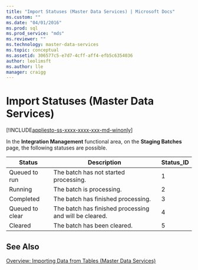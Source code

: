 ```yaml
---
title: "Import Statuses (Master Data Services) | Microsoft Docs"
ms.custom: ""
ms.date: "04/01/2016"
ms.prod: sql
ms.prod_service: "mds"
ms.reviewer: ""
ms.technology: master-data-services
ms.topic: conceptual
ms.assetid: 306577c5-e7d7-4cff-aff4-efb5c6354036
author: leolimsft
ms.author: lle
manager: craigg
---
```

# Import Statuses (Master Data Services)

[!INCLUDE[appliesto-ss-xxxx-xxxx-xxx-md-winonly](../includes/appliesto-ss-xxxx-xxxx-xxx-md-winonly.md)]

  In the **Integration Management** functional area, on the **Staging Batches** page, the following statuses are possible.  
  
|Status|Description|Status_ID|  
|------------|-----------------|----------------|  
|Queued to run|The batch has not started processing.|1|  
|Running|The batch is processing.|2|  
|Completed|The batch has finished processing.|3|  
|Queued to clear|The batch has finished processing and will be cleared.|4|  
|Cleared|The batch has been cleared.|5|  
  
## See Also  
 [Overview: Importing Data from Tables &#40;Master Data Services&#41;](../master-data-services/overview-importing-data-from-tables-master-data-services.md)  
  
  
